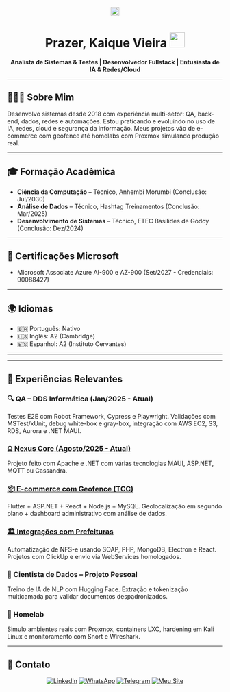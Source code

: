 <div align="center">
  <img src="https://komarev.com/ghpvc/?username=kaiquevfreitas&color=yellow" alt="Profile views" height="20"/> 
  <h1>Prazer, Kaique Vieira <img src="https://media.giphy.com/media/hvRJCLFzcasrR4ia7z/giphy.gif" width="35"> </h1>
  <p><strong>Analista de Sistemas & Testes | Desenvolvedor Fullstack | Entusiasta de IA & Redes/Cloud</strong></p>
</div>

---

## 👨🏻‍💻 Sobre Mim

Desenvolvo sistemas desde 2018 com experiência multi-setor: QA, back-end, dados, redes e automações. 
Estou praticando e evoluindo no uso de IA, redes, cloud e segurança da informação. Meus projetos vão de e-commerce com geofence até homelabs com Proxmox simulando produção real.

---

## 🎓 Formação Acadêmica

- **Ciência da Computação** – Técnico, Anhembi Morumbi (Conclusão: Jul/2030)
- **Análise de Dados** – Técnico, Hashtag Treinamentos (Conclusão: Mar/2025)
- **Desenvolvimento de Sistemas** – Técnico, ETEC Basilides de Godoy (Conclusão: Dez/2024)

---

## 🧾 Certificações Microsoft

- Microsoft Associate Azure AI-900 e AZ-900 (Set/2027 - Credenciais: 90088427)


---

## 🌍 Idiomas

- 🇧🇷 Português: Nativo  
- 🇺🇸 Inglês: A2 (Cambridge)  
- 🇪🇸 Espanhol: A2 (Instituto Cervantes)

---

---

## 💼 Experiências Relevantes

### 🔍 QA – DDS Informática (Jan/2025 - Atual)
Testes E2E com Robot Framework, Cypress e Playwright. Validações com MSTest/xUnit, debug white-box e gray-box, integração com AWS EC2, S3, RDS, Aurora e .NET MAUI.

### [Ω Nexus Core (Agosto/2025 - Atual)](https://github.com/NetNexusCore)  
Projeto feito com Apache e .NET com várias tecnologias MAUI, ASP.NET, MQTT ou Cassandra.

### [📦 E-commerce com Geofence (TCC)](https://github.com/CustomClothesTcc)  
Flutter + ASP.NET + React + Node.js + MySQL. Geolocalização em segundo plano + dashboard administrativo com análise de dados.

### [🏛️ Integrações com Prefeituras](https://github.com/KaiqueVfreitas/projeto_nfes_google)  
Automatização de NFS-e usando SOAP, PHP, MongoDB, Electron e React. Projetos com ClickUp e envio via WebServices homologados.


### 🧪 Cientista de Dados – Projeto Pessoal
Treino de IA de NLP com Hugging Face. Extração e tokenização multicamada para validar documentos despadronizados.

### 🔧 Homelab
Simulo ambientes reais com Proxmox, containers LXC, hardening em Kali Linux e monitoramento com Snort e Wireshark.

---

## 🔗 Contato

<div align="center">

[![LinkedIn](https://img.shields.io/badge/LinkedIn-0077B5?style=for-the-badge&logo=linkedin&logoColor=white)](https://www.linkedin.com/in/kaique-vieira-de-freitas-037620220/)
[![WhatsApp](https://img.shields.io/badge/WhatsApp-25D366?style=for-the-badge&logo=whatsapp&logoColor=white)](https://wa.me/5511933156578)
[![Telegram](https://img.shields.io/badge/Telegram-2CA5E0?style=for-the-badge&logo=telegram&logoColor=white)](https://t.me/kaiquevfreitas)
[![Meu Site](https://img.shields.io/badge/Acesse_meu_site-000000?style=for-the-badge&logo=google-chrome&logoColor=white)](https://kaiquevfreitas.github.io/Site_Portifolio)

</div>

